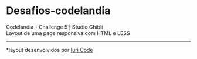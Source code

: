 # Desafios-codelandia
Codelandia - Challenge 5 | Studio Ghibli <br>
Layout de uma page responsiva com HTML e LESS
<br>
<hr>
*layout  desenvolvidos por <a href="https://www.instagram.com/iuricode/" target="_blank">Iuri Code</a>
